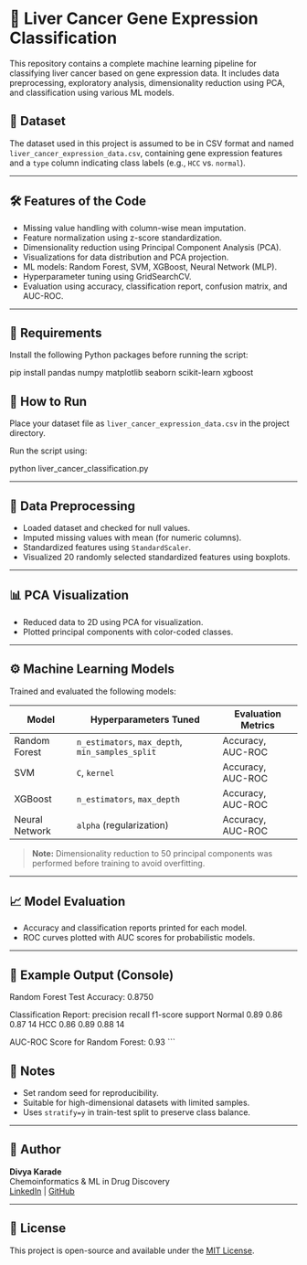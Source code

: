 # 🧬 Liver Cancer Gene Expression Classification

This repository contains a complete machine learning pipeline for classifying liver cancer based on gene expression data. It includes data preprocessing, exploratory analysis, dimensionality reduction using PCA, and classification using various ML models.

## 📁 Dataset

The dataset used in this project is assumed to be in CSV format and named `liver_cancer_expression_data.csv`, containing gene expression features and a `type` column indicating class labels (e.g., `HCC` vs. `normal`).

---

## 🛠️ Features of the Code

- Missing value handling with column-wise mean imputation.
- Feature normalization using z-score standardization.
- Dimensionality reduction using Principal Component Analysis (PCA).
- Visualizations for data distribution and PCA projection.
- ML models: Random Forest, SVM, XGBoost, Neural Network (MLP).
- Hyperparameter tuning using GridSearchCV.
- Evaluation using accuracy, classification report, confusion matrix, and AUC-ROC.

---

## 🔧 Requirements

Install the following Python packages before running the script:

pip install pandas numpy matplotlib seaborn scikit-learn xgboost



## 🧪 How to Run

Place your dataset file as `liver_cancer_expression_data.csv` in the project directory.

Run the script using:

python liver_cancer_classification.py

---

## 🧹 Data Preprocessing

- Loaded dataset and checked for null values.
- Imputed missing values with mean (for numeric columns).
- Standardized features using `StandardScaler`.
- Visualized 20 randomly selected standardized features using boxplots.

---

## 📊 PCA Visualization

- Reduced data to 2D using PCA for visualization.
- Plotted principal components with color-coded classes.

---

## ⚙️ Machine Learning Models

Trained and evaluated the following models:

| Model           | Hyperparameters Tuned                         | Evaluation Metrics     |
|----------------|-----------------------------------------------|------------------------|
| Random Forest  | `n_estimators`, `max_depth`, `min_samples_split` | Accuracy, AUC-ROC     |
| SVM            | `C`, `kernel`                                 | Accuracy, AUC-ROC     |
| XGBoost        | `n_estimators`, `max_depth`                   | Accuracy, AUC-ROC     |
| Neural Network | `alpha` (regularization)                      | Accuracy, AUC-ROC     |

> **Note:** Dimensionality reduction to 50 principal components was performed before training to avoid overfitting.

---

## 📈 Model Evaluation

- Accuracy and classification reports printed for each model.
- ROC curves plotted with AUC scores for probabilistic models.

---

## 📌 Example Output (Console)

Random Forest Test Accuracy: 0.8750

Classification Report:
              precision    recall  f1-score   support
     Normal       0.89      0.86      0.87        14
        HCC       0.86      0.89      0.88        14

AUC-ROC Score for Random Forest: 0.93 ```

## 📎 Notes

- Set random seed for reproducibility.
- Suitable for high-dimensional datasets with limited samples.
- Uses `stratify=y` in train-test split to preserve class balance.

---

## 🧠 Author

**Divya Karade**  
Chemoinformatics & ML in Drug Discovery  
[LinkedIn](https://www.linkedin.com/in/divyakarade/) | [GitHub](https://github.com/your-github)

---

## 📄 License

This project is open-source and available under the [MIT License](LICENSE).
